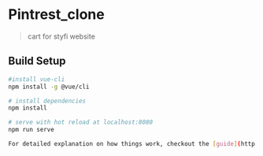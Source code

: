 # Pintrest_clone

> cart for styfi website

## Build Setup

``` bash
#install vue-cli
npm install -g @vue/cli

# install dependencies
npm install

# serve with hot reload at localhost:8080
npm run serve

For detailed explanation on how things work, checkout the [guide](http://vuejs-templates.github.io/webpack/) and [docs for vue-loader](http://vuejs.github.io/vue-loader).

